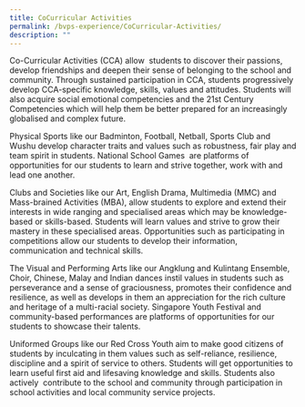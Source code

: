 ```yaml
---
title: CoCurricular Activities
permalink: /bvps-experience/CoCurricular-Activities/
description: ""
---
```

  
Co-Curricular Activities (CCA) allow  students to discover their passions, develop friendships and deepen their sense of belonging to the school and community. Through sustained participation in CCA, students progressively develop CCA-specific knowledge, skills, values and attitudes. Students will also acquire social emotional competencies and the 21st Century Competencies which will help them be better prepared for an increasingly globalised and complex future. 

Physical Sports like our Badminton, Football, Netball, Sports Club and Wushu develop character traits and values such as robustness, fair play and team spirit in students. National School Games  are platforms of opportunities for our students to learn and strive together, work with and lead one another. 

Clubs and Societies like our Art, English Drama, Multimedia (MMC) and Mass-brained Activities (MBA), allow students to explore and extend their interests in wide ranging and specialised areas which may be knowledge-based or skills-based. Students will learn values and strive to grow their mastery in these specialised areas. Opportunities such as participating in competitions allow our students to develop their information, communication and technical skills. 

The Visual and Performing Arts like our Angklung and Kulintang Ensemble, Choir, Chinese, Malay and Indian dances instil values in students such as perseverance and a sense of graciousness, promotes their confidence and resilience, as well as develops in them an appreciation for the rich culture and heritage of a multi-racial society. Singapore Youth Festival and community-based performances are platforms of opportunities for our students to showcase their talents. 

  

Uniformed Groups like our Red Cross Youth aim to make good citizens of students by inculcating in them values such as self-reliance, resilience, discipline and a spirit of service to others. Students will get opportunities to learn useful first aid and lifesaving knowledge and skills. Students also actively  contribute to the school and community through participation in school activities and local community service projects.